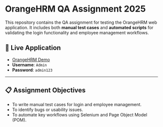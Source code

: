 # OrangeHRM QA Assignment 2025

This repository contains the QA assignment for testing the OrangeHRM web application. It includes both **manual test cases** and **automated scripts** for validating the login functionality and employee management workflows.

## 🔗 Live Application

- [OrangeHRM Demo](https://opensource-demo.orangehrmlive.com/web/index.php/auth/login)
- **Username**: `Admin`
- **Password**: `admin123`

---

## 📋 Assignment Objectives

- To write manual test cases for login and employee management.
- To identify bugs or usability issues.
- To automate key workflows using Selenium and Page Object Model (POM).

